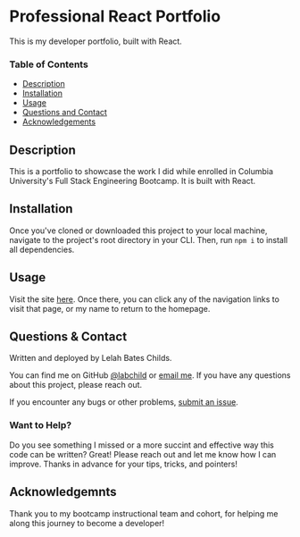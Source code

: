 # Professional React Portfolio
This is my developer portfolio, built with React.

### Table of Contents
- [Description](#description)
- [Installation](#installation)
- [Usage](#usage)
- [Questions and Contact](#questions-and-contact)
- [Acknowledgements](#acknowledgements)

## Description
This is a portfolio to showcase the work I did while enrolled in Columbia University's Full Stack Engineering Bootcamp. It is built with React.

## Installation
Once you've cloned or downloaded this project to your local machine, navigate to the project's root directory in your CLI. Then, run ```npm i``` to install all dependencies.

## Usage
Visit the site [here](https://labchild.github.io/labchild-react-portfolio/). Once there, you can click any of the navigation links to visit that page, or my name to return to the homepage.

## Questions & Contact
Written and deployed by Lelah Bates Childs.

You can find me on GitHub [@labchild](https://github.com/labchild) or [email me](mailto:labchilds@gmail.com). If you have any questions about this project, please reach out.

If you encounter any bugs or other problems, [submit an issue](https://github.com/labchild/labchild-react-portfolio/issues).

### Want to Help?
Do you see something I missed or a more succint and effective way this code can be written? Great! Please reach out and let me know how I can improve. Thanks in advance for your tips, tricks, and pointers!

## Acknowledgemnts
Thank you to my bootcamp instructional team and cohort, for helping me along this journey to become a developer!

